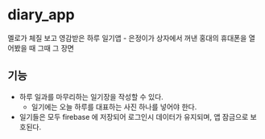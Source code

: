 # diary_app

멜로가 체질 보고 영감받은 하루 일기앱
    -   은정이가 상자에서 꺼낸 홍대의 휴대폰을 열어봤을 때 그때 그 장면

## 기능
-   하루 일과를 마무리하는 일기장을 작성할 수 있다.
    -   일기에는 오늘 하루를 대표하는 사진 하나를 넣어야 한다.
-   일기들은 모두 firebase 에 저장되어 로그인시 데이터가 유지되며, 앱 잠금으로 보호된다.
